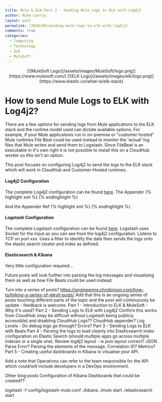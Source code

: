 ```yaml
---
title: Mule & ELK Part 2 - Sending Mule Logs to ELK with Log4j2
author: Mike Conroy
layout: post
permalink: /2020/06/sending-mule-logs-to-elk-with-log4j2/
comments: true
categories:
  - Computing
  - Technology
  - ELK
  - MuleSoft
---
```


<div markdown="1" style="text-align: center;">
  [![MuleSoft Logo](/assets/images/MuleSoft/logo.png)](https://www.mulesoft.com/)
  [![ELK Logo](/assets/images/elk/logo.png)](https://www.elastic.co/what-is/elk-stack)
</div>

# How to send Mule Logs to ELK with Log4j2?

There are a few options for sending logs from Mule applications to the ELK stack and the runtime model used can dictate available options. For example, if your Mule applications run in on-premise or "customer hosted" Mule runtimes File Beat could be used instead to monitor the 'actual' log files that Mule writes and send them to Logstash. Since FileBeat is an executable in it's own right it is not possible to install this on a CloudHub worker so this isn't an option.

This post focuses on configuring Log4j2 to send the logs to the ELK stack which will work in CloudHub and Customer-Hosted runtimes.

#### Log4j2 Configuration

The complete Log4j2 configuration can be found [here](/assets/elk/log4j2.xml).
The Appender
{% highlight xml %}
<Socket name="socket" host="localhost" port="4560" protocol="TCP">
    <JsonLayout compact="true" eventEol="true" />
    <!-- <PatternLayout pattern="{&quot;log_timestamp&quot;:&quot;%d&quot; ,&quot;log_thread&quot;:&quot;[%t]&quot; , &quot;log_level&quot;:&quot;%-5p&quot; , %m}%n" /> -->
</Socket>
{% endhighlight %}

And the Appender Ref
{% highlight xml %}
<AsyncRoot level="INFO">
    <AppenderRef ref="file" />
    <AppenderRef ref="socket" />
</AsyncRoot>
{% endhighlight %}

#### Logstash Configuration

The complete Logstash configuration can be found [here](/assets/elk/logstash-mule.conf).
Logstash uses Socket for the input as you can see from the log4j2 configuration.
  Listens to TCP on port xxx.
  Uses a filter to identify the date
  then sends the logs onto the elastic search cluster and index as defined.


#### Elasticsearch & Kibana

Very little configuration required...


Future posts will look further into parsing the log messages and visualising them as well as how File Beats could be used instead.


Turn into a series of posts? https://engineering.chrobinson.com/how-to/linking-a-series-of-jekyll-posts/
  Add that this is an ongoing series of posts touching different parts of the topic and the post will continuously be update - feedback is welcome.
  Part 1 - Introduction to ELK & MuleSoft - Why it's used?
  Part 2 - Sending Logs to ELK with Log4j2
    Confirm this works from CloudHub (may be difficult without Logstash being publicly accessible) and disabling CloudHub Logs?? CloudHub appender?
    Log Levels - Do debug logs go through? Errors?
  Part 3 - Sending Logs to ELK with Beats
  Part 4 - Parsing the logs to load cleanly into Elasticsearch
    Index configuration on Elastic Search (should multiple apps go across multiple indexes or a single one).
    Review log4j2 layout - is json layout correct? JSON Parse Error?
    Parsing the elements of the message.
    Correlation ID? Metrics?
  Part 5 - Creating useful dashboards in Kibana to visualise your API.

Add a note that Operations can refer to the team responsible for the API which could/will include developers in a DevOps environment.

Other blog posts
  Configuration of Kibana
    Dashboards that could be created??

  logstash -f config/logstash-mule.conf
  ./kibana
  ./mule start
  ./elasticsearch start
